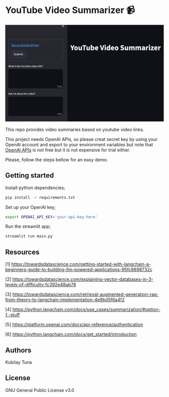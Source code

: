 # YouTube Video Summarizer 📹

![YouTube Video Summarizer](image.png)

This repo provides video summaries based on youtube video links.

This project needs OpenAI APIs, so please creat secret key by using your OpenAI account and export to your environment variables but note that [OpenAI APIs](https://openai.com/api/pricing) is not free but it is not expensive for trial either.

Please, follow the steps bellow for an easy demo.


## Getting started
Install python dependencies;

```bash
pip install -r requirements.txt
```

Set up your OpenAI key;

```bash
export OPENAI_API_KEY='your-api-key-here'
```

Run the streamlit app;

```bash
streamlit run main.py
```


## Resources
[1] https://towardsdatascience.com/getting-started-with-langchain-a-beginners-guide-to-building-llm-powered-applications-95fc8898732c

[2] https://towardsdatascience.com/explaining-vector-databases-in-3-levels-of-difficulty-fc392e48ab78

[3] https://towardsdatascience.com/retrieval-augmented-generation-rag-from-theory-to-langchain-implementation-4e9bd5f6a4f2

[4] https://python.langchain.com/docs/use_cases/summarization/#option-1.-stuff

[5] https://platform.openai.com/docs/api-reference/authentication

[6] https://python.langchain.com/docs/get_started/introduction


## Authors
Kubilay Tuna


## License
GNU General Public License v3.0